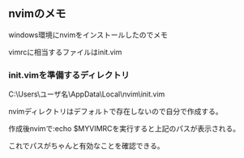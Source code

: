 ## nvimのメモ

windows環境にnvimをインストールしたのでメモ

vimrcに相当するファイルはinit.vim

### init.vimを準備するディレクトリ

C:\Users\ユーザ名\AppData\Local\nvim\init.vim

nvimディレクトリはデフォルトで存在しないので自分で作成する。

作成後nvimで:echo $MYVIMRCを実行すると上記のパスが表示される。

これでパスがちゃんと有効なことを確認できる。

